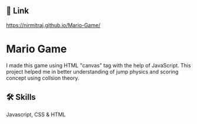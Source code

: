 
## 🔗 Link
https://nirmitraj.github.io/Mario-Game/

# Mario Game

I made this game using HTML "canvas" tag with the help of JavaScript. This project helped me in better understanding of jump physics and scoring concept using collsion theory.


## 🛠 Skills
Javascript, CSS & HTML

